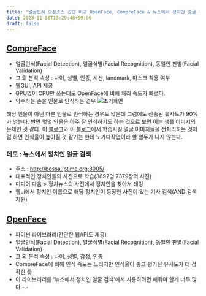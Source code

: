 ```yaml
---
title: "얼굴인식 오픈소스 간단 비교 OpenFace, CompreFace & 뉴스에서 정치인 얼굴 검색 데모"
date: 2023-11-30T13:20:48+09:00
draft: false
---
```


## [CompreFace](https://github.com/exadel-inc/CompreFace)

* 얼굴인식(Facial Detection), 얼굴식별(Facial Recognition), 동일인 판별(Facial Validation)
* 그 외 분석 속성 : 나이, 성별, 인종, 시선, landmark, 마스크 착용 여부
* 웹GUI, API 제공
* GPU없이 CPU만 쓰는데도 OpenFace에 비해 처리 속도가 빠르다.
* 악수하는 손을 인물로 인식하는 경우
	![초기화면](../../images/홍준표라니.png)

해당 인물이 아닌 다른 인물로 인식하는 경우도 많은데 그럼에도 산출된 유사도가 90%가 넘는다.
반면 몇몇 인물은 아주 잘 인식하기도 하는 것으르 보면 이는 샘플 이미지의 문제인 것 같다.
이 [블로그](https://hyunah-home.tistory.com/entry/%EA%B8%B0%EC%A1%B4%EC%9D%98-%EC%96%BC%EA%B5%B4-%EC%9D%B8%EC%8B%9D-%EB%AA%A8%EB%8D%B8%EB%93%A4FaceNet-VGG-Face%EC%9D%84-%EC%9D%B4%EC%9A%A9%ED%95%B4-%ED%95%9C%EA%B5%AD%EC%9D%B8-%EC%96%BC%EA%B5%B4-%EC%9D%B8%EC%8B%9D%ED%95%B4%EB%B3%B4%EA%B8%B0?category=1019729)와 이 [블로그](https://brunch.co.kr/@tobesoft-ai/6)에서 학습시킬 얼굴 이미지들을 전처리하는 것처럼 하면 인식율이 높아질 것 같기는 한데
노가다작업이라 할 엄두가 나지 않는다.

### 데모 : 뉴스에서 정치인 얼굴 검색

* 주소 : http://bossa.iptime.org:8005/
* 대표적인 정치인들의 사진으로 학습(3692명 7379장의 사진)
* 미디어 다음 > 정치뉴스의 사진에서 정치인을 찾아서 태깅
* 웹ui에서 정치인 이름으로 해당 정치인이 등장한 사진이 있는 기사 검색(AND 검색 지원)

## [OpenFace](https://github.com/serengil/deepface)

* 파이썬 라이브러리(간단한 웹API도 제공)
* 얼굴인식(Facial Detection), 얼굴식별(Facial Recognition), 동일인 판별(Facial Validation)
* 그 외 분석 속성 : 나이, 성별, 감정, 인종
* CompreFace에 비해 인식 속도는 느리지만 인식율이 좋고 평가된 유사도가 더 정확한 듯
* 이 라이브러리를 '뉴스에서 정치인 얼굴 검색'에서 사용하려면 해줘야 할게 너무 많다 -.-